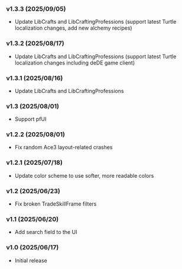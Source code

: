 ### v1.3.3 (2025/09/05)
- Update LibCrafts and LibCraftingProfessions (support latest Turtle localization changes, add new alchemy recipes)

### v1.3.2 (2025/08/17)
- Update LibCrafts and LibCraftingProfessions (support latest Turtle localization changes including deDE game client)

### v1.3.1 (2025/08/16)
- Update LibCrafts and LibCraftingProfessions

### v1.3 (2025/08/01)
- Support pfUI

### v1.2.2 (2025/08/01)
- Fix random Ace3 layout-related crashes

### v1.2.1 (2025/07/18)
- Update color scheme to use softer, more readable colors

### v1.2 (2025/06/23)
- Fix broken TradeSkillFrame filters

### v1.1 (2025/06/20)
- Add search field to the UI

### v1.0 (2025/06/17)
- Initial release
